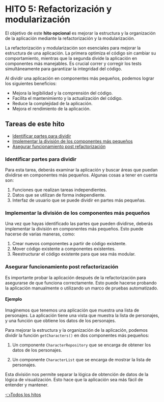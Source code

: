# **HITO 5:** Refactorización y modularización

El objetivo de este **hito opcional** es mejorar la estructura
y la organización de la aplicación mediante la refactorización
y la modularización.

La refactorización y modularización son esenciales para
mejorar la estructura de una aplicación. La primera
optimiza el código sin cambiar su comportamiento, mientras
que la segunda divide la aplicación en componentes más
manejables. Es crucial correr y corregir los tests
simultáneamente para garantizar la integridad del código.

 Al dividir una aplicación en componentes más pequeños,
 podemos lograr los siguientes beneficios:

* Mejora la legibilidad y la comprensión del código.
* Facilita el mantenimiento y la actualización del código.
* Reduce la complejidad de la aplicación.
* Mejora el rendimiento de la aplicación.

## Tareas de este hito

* [Identificar partes para dividir](#identificar-partes-para-dividir)
* [Implementar la división de los componentes más pequeños](#implementar-la-división-de-los-componentes-más-pequeños)
* [Asegurar funcionamiento post refactorización](#asegurar-funcionamiento-post-refactorización)

### Identificar partes para dividir

Para esta tarea, deberás examinar la aplicación y buscar áreas
que puedan dividirse en componentes más pequeños.
Algunas cosas a tener en cuenta son:

1. Funciones que realizan tareas independientes.
2. Datos que se utilizan de forma independiente.
3. Interfaz de usuario que se puede dividir en partes más pequeñas.

### Implementar la división de los componentes más pequeños

Una vez que hayas identificado las partes que pueden dividirse,
deberás implementar la división en componentes más pequeños.
Esto puede hacerse de varias maneras, como:

1. Crear nuevos componentes a partir de código existente.
2. Mover código existente a componentes existentes.
3. Reestructurar el código existente para que sea más modular.

### Asegurar funcionamiento post refactorización

Es importante probar la aplicación después de la refactorización para
asegurarse de que funciona correctamente. Esto puede hacerse probando
la aplicación manualmente o utilizando un marco de pruebas automatizado.

#### Ejemplo

Imaginemos que tenemos una aplicación que muestra una lista de personajes.
La aplicación tiene una vista que muestra la lista de personajes,
y una función que obtiene los datos de los personajes.

Para mejorar la estructura y la organización de la aplicación,
podemos dividir la función `getCharacters()` en dos componentes
más pequeños:

1. Un componente `CharacterRepository` que se encarga de obtener
los datos de los personajes.

2. Un componente `CharacterList` que se encarga de mostrar la lista de personajes.

Esta división nos permite separar la lógica de obtención de datos
de la lógica de visualización. Esto hace que la aplicación sea más
fácil de entender y mantener.

[👈Todos los hitos](../README.md#6-hitos)
